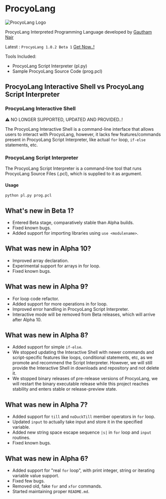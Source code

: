 # ProcyoLang

![ProcyoLang Logo](https://raw.githubusercontent.com/ProcyonisSoftware/ProcyonComponentsLogos/06fa759e799c31f77d4e35e31bd7c8dbe6b5c5bd/ProcyoLang.png)

ProcyoLang Interpreted Programming Language developed by [Gautham Nair](https://github.com/gauthamnair2005)

Latest : `ProcyoLang 1.0.2 Beta 1`        [Get Now..!](https://github.com/ProcyonisSoftware/ProcyoLang/releases/tag/1.0.2.B1)

Tools Included:

* ProcyoLang Script Interpreter (pl.py)
* Sample ProcyoLang Source Code (prog.pcl)

## ProcyoLang Interactive Shell vs ProcyoLang Script Interpreter

### ProcyoLang Interactive Shell

⚠️ NO LONGER SUPPORTED, UPDATED AND PROVIDED..!

The ProcyoLang Interactive Shell is a command-line interface that allows users to interact with ProcyoLang, however, it lacks few features/commands present in ProcyoLang Script Interpreter, like actual `for` loop, `if-else` statements, etc.

### ProcyoLang Script Interpreter

The ProcyoLang Script Interpreter is a command-line tool that runs ProcyoLang Source Files (.pcl), which is supplied to it as argument.

#### Usage

`python pl.py prog.pcl`

## What's new in Beta 1?

* Entered Beta stage, comparatively stable than Alpha builds.
* Fixed known bugs.
* Added support for importing libraries using `use <modulename>`.

## What was new in Alpha 10?

* Improved array declaration.
* Experimental support for arrays in for loop.
* Fixed known bugs.

## What was new in Alpha 9?

* For loop code refactor.
* Added support for more operations in for loop.
* Improved error handling in ProcyoLang Script Interpreter.
* Interactive mode will be removed from Beta releases, which will arrive after Alpha 10.

## What was new in Alpha 8?

* Added support for simple `if-else`.
* We stopped updating the Interactive Shell with newer commands and script-specific features like loops, conditional statements, etc, as we promote and recommend the Script Interpreter. However, we will still provide the Interactive Shell in downloads and repository and not delete it.
* We stopped binary releases of pre-release versions of ProcyoLang, we will restart the binary executable release while this project reaches stability and enters stable or release-preview state.

## What was new in Alpha 7?

* Added support for `till` and `noDuckTill` member operators in `for` loop.
* Updated `input` to actually take input and store it in the specified variable.
* Added new string space escape sequence `|s|` in `for` loop and `input` routines.
* Fixed known bugs.

## What was new in Alpha 6?

* Added support for "real `for` loop", with print integer, string or iterating variable value support.
* Fixed few bugs.
* Removed old, fake `for` and `xfor` commands.
* Started maintaining proper `README.md`.
